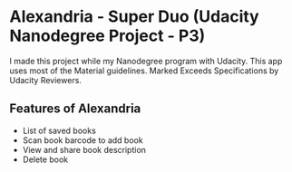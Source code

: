 # Alexandria - Super Duo (Udacity Nanodegree Project - P3)

I made this project while my Nanodegree program with Udacity. This app uses most of the Material guidelines.
Marked Exceeds Specifications by Udacity Reviewers.

## Features of Alexandria

- List of saved books
- Scan book barcode to add book
- View and share book description
- Delete book
